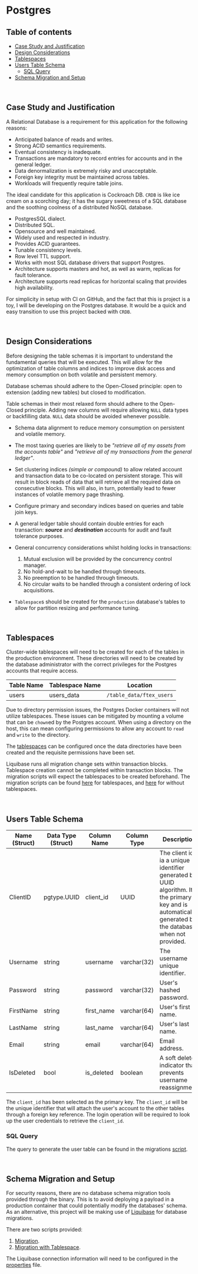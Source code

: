 # Postgres

## Table of contents

- [Case Study and Justification](#case-study-and-justification)
- [Design Considerations](#design-considerations)
- [Tablespaces](#tablespaces)
- [Users Table Schema](#users-table-schema)
  - [SQL Query](#sql-query)
- [Schema Migration and Setup](#schema-migration-and-setup)

<br/>

## Case Study and Justification

A Relational Database is a requirement for this application for the following reasons:
* Anticipated balance of reads and writes.
* Strong ACID semantics requirements.
* Eventual consistency is inadequate.
* Transactions are mandatory to record entries for accounts and in the general ledger.
* Data denormalization is extremely risky and unacceptable.
* Foreign key integrity must be maintained across tables.
* Workloads will frequently require table joins.

The ideal candidate for this application is Cockroach DB. `CRDB` is like ice cream on a scorching day;
it has the sugary sweetness of a SQL database and the soothing coolness of a distributed NoSQL database.

* PostgresSQL dialect.
* Distributed SQL.
* Opensource and well maintained.
* Widely used and respected in industry.
* Provides ACID guarantees.
* Tunable consistency levels.
* Row level TTL support.
* Works with most SQL database drivers that support Postgres.
* Architecture supports masters and hot, as well as warm, replicas for fault tolerance.
* Architecture supports read replicas for horizontal scaling that provides high availability.

For simplicity in setup with CI on GitHub, and the fact that this is project is a toy, I will be developing
on the Postgres database. It would be a quick and easy transition to use this project backed with `CRDB`.

<br/>

## Design Considerations

Before designing the table schemas it is important to understand the fundamental queries that will
be executed. This will allow for the optimization of table columns and indices to improve disk access
and memory consumption on both volatile and persistent memory.

Database schemas should adhere to the Open-Closed principle: open to extension (adding new tables) but
closed to modification.

Table schemas in their most relaxed form should adhere to the Open-Closed principle. Adding new columns
will require allowing `NULL` data types or backfilling data. `NULL` data should be avoided whenever
possible.

* Schema data alignment to reduce memory consumption on persistent and volatile memory.
* The most taxing queries are likely to be _"retrieve all of my assets from the accounts table"_ and
  _"retrieve all of my transactions from the general ledger"_.
* Set clustering indices _(simple or compound)_ to allow related account and transaction data to be
  co-located on persistent storage. This will result in block reads of data that will retrieve all the
  required data on consecutive blocks. This will also, in turn, potentially lead to fewer instances of
  volatile memory page thrashing.
* Configure primary and secondary indices based on queries and table join keys.
* A general ledger table should contain double entries for each transaction: **_source_** and **_destination_**
  accounts for audit and fault tolerance purposes.
* General concurrency considerations whilst holding locks in transactions:
  1. Mutual exclusion will be provided by the concurrency control manager.
  2. No hold-and-wait to be handled through timeouts.
  3. No preemption to be handled through timeouts.
  4. No circular waits to be handled through a consistent ordering of lock acquisitions.
* `Tablespace`s should be created for the `production` database's tables to allow for partition resizing
  and performance tuning.

  <br/>

## Tablespaces

Cluster-wide tablespaces will need to be created for each of the tables in the production environment.
These directories will need to be created by the database administrator with the correct privileges
for the Postgres accounts that require access.

| Table Name | Tablespace Name | Location                 |
|------------|-----------------|--------------------------|
| users      | users_data      | `/table_data/ftex_users` |

Due to directory permission issues, the Postgres Docker containers will not utilize tablespaces. These issues can
be mitigated by mounting a volume that can be `chown`ed by the Postgres account. When using a directory on the host,
this can mean configuring permissions to allow any account to `read` and `write` to the directory.

The [tablespaces](tablespaces.sql) can be configured once the data directories have been created and the requisite
permissions have been set.

Liquibase runs all migration change sets within transaction blocks. Tablespace creation cannot be completed
within transaction blocks. The migration scripts will expect the tablespaces to be created beforehand.
The migration scripts can be found [here](schema_migration_tablespace.sql) for tablespaces, and
[here](schema_migration.sql) for without tablespaces.

<br/>

## Users Table Schema

| Name (Struct) | Data Type (Struct) | Column Name | Column Type | Description                                                                                                                                               |
|---------------|--------------------|-------------|-------------|-----------------------------------------------------------------------------------------------------------------------------------------------------------|
| ClientID      | pgtype.UUID        | client_id   | UUID        | The client id ia a unique identifier generated by UUID algorithm. It is the primary key and is automatically generated by the database when not provided. |
| Username      | string             | username    | varchar(32) | The username unique identifier.                                                                                                                           |
| Password      | string             | password    | varchar(32) | User's hashed password.                                                                                                                                   |
| FirstName     | string             | first_name  | varchar(64) | User's first name.                                                                                                                                        |
| LastName      | string             | last_name   | varchar(64) | User's last name.                                                                                                                                         |
| Email         | string             | email       | varchar(64) | Email address.                                                                                                                                            |
| IsDeleted     | bool               | is_deleted  | boolean     | A soft delete indicator that prevents username reassignment.                                                                                              |

The `client_id` has been selected as the primary key. The `client_id` will be the unique identifier that
will attach the user's account to the other tables through a foreign key reference. The login operation will
be required to look up the user credentials to retrieve the `client_id`.

### SQL Query
The query to generate the user table can be found in the migrations [script](schema_migration_tablespace.sql).

<br/>

## Schema Migration and Setup

For security reasons, there are no database schema migration tools provided through the binary. This
is to avoid deploying a payload in a production container that could potentially modify the databases'
schema. As an alternative, this project will be making use of [Liquibase](https://docs.liquibase.com/home.html)
for database migrations.

There are two scripts provided:

1. [Migration](schema_migration.sql).
2. [Migration with Tablespace](schema_migration_tablespace.sql).

The Liquibase connection information will need to be configured in the [properties](liquibase.properties) file.
